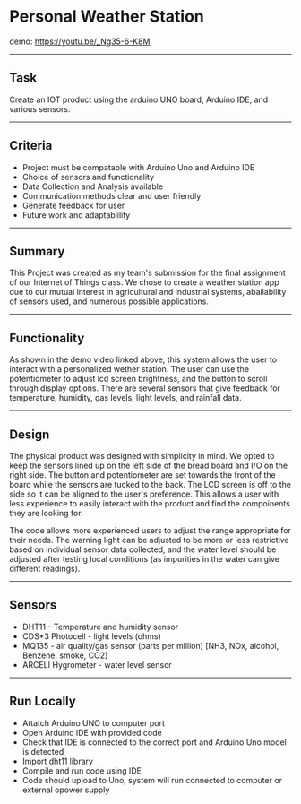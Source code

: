 # Personal Weather Station
demo:  https://youtu.be/_Ng35-6-K8M
***
## Task
Create an IOT product using the arduino UNO board, Arduino IDE, and various sensors.
***
## Criteria
* Project must be compatable with Arduino Uno and Arduino IDE
* Choice of sensors and functionality
* Data Collection and Analysis available
* Communication methods clear and user friendly
* Generate feedback for user
* Future work and adaptablility
***
## Summary
This Project was created as my team's submission for the final assignment of our Internet of Things class. We chose to create a weather station app due to our mutual interest in agricultural and industrial systems, abailability of sensors used, and numerous possible applications.
***
## Functionality
As shown in the demo video linked above, this system allows the user to interact with a personalized wether station. The user can use the potentiometer to adjust lcd screen brightness, and the button to scroll through display options. There are several sensors that give feedback for temperature, humidity, gas levels, light levels, and rainfall data.
***
## Design
The physical product was designed with simplicity in mind. We opted to keep the sensors lined up on the left side of the bread board and I/O on the right side. The button and potentiometer are set towards the front of the board while the sensors are tucked to the back. The LCD screen is off to the side so it can be aligned to the user's preference. This allows a user with less experience to easily interact with the product and find the compoinents they are looking for.

The code allows more experienced users to adjust the range appropriate for their needs. The warning light can be adjusted to be more or less restrictive based on individual sensor data collected, and the water level should be adjusted after testing local conditions (as impurities in the water can give different readings).
***
## Sensors
* DHT11 - Temperature and humidity sensor
* CDS*3 Photocell - light levels (ohms)
* MQ135 - air quality/gas sensor (parts per million) [NH3, NOx, alcohol, Benzene, smoke, CO2]
* ARCELI Hygrometer - water level sensor
***
## Run Locally
* Attatch Arduino UNO to computer port
* Open Arduino IDE with provided code
* Check that IDE is connected to the correct port and Arduino Uno model is detected
* Import dht11 library
* Compile and run code using IDE
* Code should upload to Uno, system will run connected to computer or external opower supply

